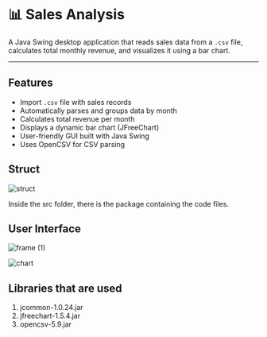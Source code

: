 # 📊 Sales Analysis 

A Java Swing desktop application that reads sales data from a `.csv` file, calculates total monthly revenue, and visualizes it using a bar chart.

---

##  Features
-  Import `.csv` file with sales records
-  Automatically parses and groups data by month
-  Calculates total revenue per month
-  Displays a dynamic bar chart (JFreeChart)
-  User-friendly GUI built with Java Swing
-  Uses OpenCSV for CSV parsing

## Struct
![struct](https://github.com/user-attachments/assets/0a443c6f-6e1f-443d-8e8c-891befd5830a)


Inside the src folder, there is the package containing the code files.

## User Interface
![frame (1)](https://github.com/user-attachments/assets/b844b2f1-9bd1-45c5-a51d-bbb5de75923d)


![chart](https://github.com/user-attachments/assets/06f54fb7-46ba-4c86-b43e-29a1ba00e7a7)


## Libraries that are used
1. jcommon-1.0.24.jar
2. jfreechart-1.5.4.jar
3. opencsv-5.9.jar
